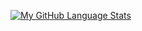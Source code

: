 <!--
### Hi there 👋


**Kago-1/Kago-1** is a ✨ _special_ ✨ repository because its `README.md` (this file) appears on your GitHub profile.

Here are some ideas to get you started:

- 🔭 I’m currently working on ...
- 🌱 I’m currently learning ...
- 👯 I’m looking to collaborate on ...
- 🤔 I’m looking for help with ...
- 💬 Ask me about ...
- 📫 How to reach me: ...
- 😄 Pronouns: ...
- ⚡ Fun fact: ...
-->


<!--[![My GitHub Stats](https://github-readme-stats.vercel.app/api/?username=Kago-1&count_private=true&theme=tokyonight&showicons=true)]()-->
[![My GitHub Language Stats](https://github-readme-stats.vercel.app/api/top-langs/?username=Kago-1&langs_count=5&theme=tokyonight)]()

